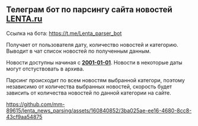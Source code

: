 ## Телеграм бот по парсингу сайта новостей [LENTA.ru](https://lenta.ru/)
Ссылка на бота: https://t.me/Lenta_parser_bot  

Получает от пользователя дату, количество новостей и категорию.  
Выводит в чат список новостей по полученным данным.  

Новости доступны начиная с **<u>2001-01-01</u>**. Новости в некоторые даты могут отстуствовать в архива.    

Парсинг происходит по всем новостям выбранной категори, поэтому независимо от количества выбранных новостей, скорость будет зависить от количества новостей по данной категории на сайте.  

https://github.com/mm-89615/lenta_news_parsing/assets/160840852/3ba025ae-ee16-4680-8cc8-43cf9aa54875